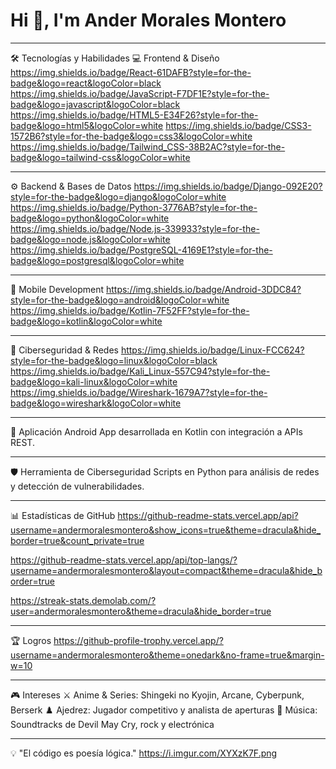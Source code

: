 # Hi 👋, I'm Ander Morales Montero  
---
🛠️ Tecnologías y Habilidades
💻 Frontend & Diseño
https://img.shields.io/badge/React-61DAFB?style=for-the-badge&logo=react&logoColor=black
https://img.shields.io/badge/JavaScript-F7DF1E?style=for-the-badge&logo=javascript&logoColor=black
https://img.shields.io/badge/HTML5-E34F26?style=for-the-badge&logo=html5&logoColor=white
https://img.shields.io/badge/CSS3-1572B6?style=for-the-badge&logo=css3&logoColor=white
https://img.shields.io/badge/Tailwind_CSS-38B2AC?style=for-the-badge&logo=tailwind-css&logoColor=white

---

⚙️ Backend & Bases de Datos
https://img.shields.io/badge/Django-092E20?style=for-the-badge&logo=django&logoColor=white
https://img.shields.io/badge/Python-3776AB?style=for-the-badge&logo=python&logoColor=white
https://img.shields.io/badge/Node.js-339933?style=for-the-badge&logo=node.js&logoColor=white
https://img.shields.io/badge/PostgreSQL-4169E1?style=for-the-badge&logo=postgresql&logoColor=white

---

📱 Mobile Development
https://img.shields.io/badge/Android-3DDC84?style=for-the-badge&logo=android&logoColor=white
https://img.shields.io/badge/Kotlin-7F52FF?style=for-the-badge&logo=kotlin&logoColor=white

---

🔐 Ciberseguridad & Redes
https://img.shields.io/badge/Linux-FCC624?style=for-the-badge&logo=linux&logoColor=black
https://img.shields.io/badge/Kali_Linux-557C94?style=for-the-badge&logo=kali-linux&logoColor=white
https://img.shields.io/badge/Wireshark-1679A7?style=for-the-badge&logo=wireshark&logoColor=white

---

📱 Aplicación Android
App desarrollada en Kotlin con integración a APIs REST.

---

🛡️ Herramienta de Ciberseguridad
Scripts en Python para análisis de redes y detección de vulnerabilidades.

---

📊 Estadísticas de GitHub
https://github-readme-stats.vercel.app/api?username=andermoralesmontero&show_icons=true&theme=dracula&hide_border=true&count_private=true

https://github-readme-stats.vercel.app/api/top-langs/?username=andermoralesmontero&layout=compact&theme=dracula&hide_border=true

https://streak-stats.demolab.com/?user=andermoralesmontero&theme=dracula&hide_border=true

---

🏆 Logros
https://github-profile-trophy.vercel.app/?username=andermoralesmontero&theme=onedark&no-frame=true&margin-w=10

---

🎮 Intereses
⚔️ Anime & Series: Shingeki no Kyojin, Arcane, Cyberpunk, Berserk
♟️ Ajedrez: Jugador competitivo y analista de aperturas
🎵 Música: Soundtracks de Devil May Cry, rock y electrónica

---

💡 "El código es poesía lógica."
https://i.imgur.com/XYXzK7F.png 
